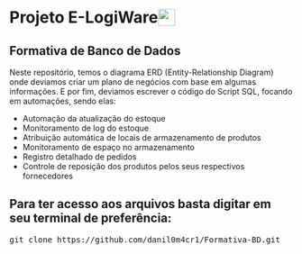 <h1 style="display: flex; align-items: center;">
  Projeto E-LogiWare
  <img 
    src="https://cdn.jsdelivr.net/gh/devicons/devicon@latest/icons/mysql/mysql-original.svg"
    width="30px"
    height="30px"
    style="margin-right: 10px;"
  />
</h1>
<h2>Formativa de Banco de Dados</h2>
<p>Neste repositório, temos o diagrama ERD (Entity-Relationship Diagram) onde deviamos criar um plano de negócios com base em algumas informações.
E por fim, deviamos escrever o código do Script SQL, focando em automações, sendo elas:</p>
<ul>
  <li>Automação da atualização do estoque</li>
  <li>Monitoramento de log do estoque</li>
  <li>Atribuição automática de locais de armazenamento de produtos</li>
  <li>Monitoramento de espaço no armazenamento</li>
  <li>Registro detalhado de pedidos</li>
  <li>Controle de reposição dos produtos pelos seus respectivos fornecedores</li>
</ul>

<h2>
  Para ter acesso aos arquivos basta digitar em seu terminal de preferência:
</h2>
<pre>git clone https://github.com/danil0m4cr1/Formativa-BD.git</pre>

